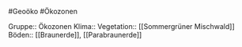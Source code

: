 #Geoöko #Ökozonen

Gruppe:: Ökozonen
Klima:: 
Vegetation:: [[Sommergrüner Mischwald]]
Böden:: [[Braunerde]], [[Parabraunerde]]
